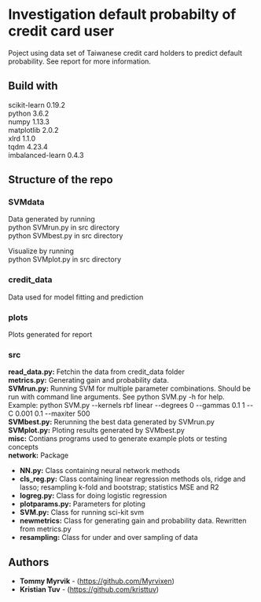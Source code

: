 # Investigation default probabilty of credit card user   
Poject using data set of Taiwanese credit card holders to predict default probability. See report for more information.     
   
## Build with       
   
scikit-learn     0.19.2         
python           3.6.2         
numpy            1.13.3         
matplotlib       2.0.2          
xlrd             1.1.0      
tqdm             4.23.4          
imbalanced-learn 0.4.3       
## Structure of the repo       
### SVMdata     
Data generated by running      
python SVMrun.py  in src directory      
python SVMbest.py  in src directory      
   
Visualize by running      
python SVMplot.py   in src directory       
   
### credit_data   
Data used for model fitting and prediction   
   
### plots   
Plots generated for report   
   
### src       
**read_data.py:** Fetchin the data from credit_data folder   
**metrics.py:** Generating gain and probability data.    
**SVMrun.py:** Running SVM for multiple parameter combinations. Should be run with command line arguments. See python SVM.py -h for help.      
Example: python SVM.py --kernels rbf linear  --degrees 0 --gammas 0.1 1 --C 0.001 0.1 --maxiter 500   
**SVMbest.py:** Rerunning the best data generated by SVMrun.py   
**SVMplot.py:** Ploting results generated by SVMbest.py   
**misc:** Contians programs used to generate example plots or testing concepts       
**network:** Package       
* **NN.py:** Class containing neural network methods       
* **cls_reg.py:** Class containing linear regression methods ols, ridge and lasso; resampling k-fold and bootstrap; statistics MSE and R2       
* **logreg.py:** Class for doing logistic regression       
* **plotparams.py:** Parameters for ploting       
* **SVM.py:** Class for running sci-kit svm   
* **newmetrics:** Class for generating gain and probability data. Rewritten from metrics.py   
* **resampling:** Class for under and over sampling of data   
       
       
## Authors       
       
* **Tommy Myrvik** - (https://github.com/Myrvixen)       
* **Kristian Tuv** - (https://github.com/kristtuv)       
